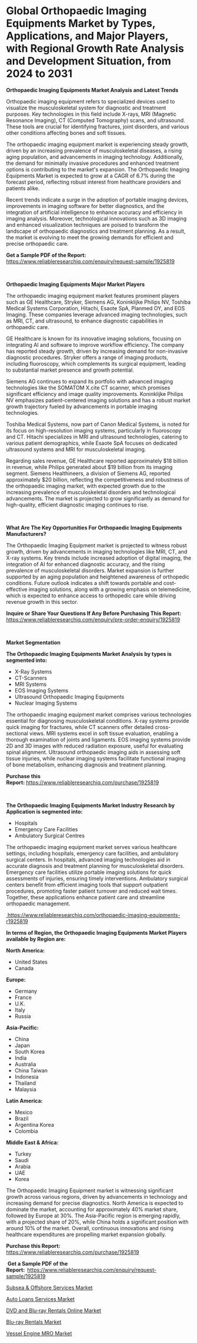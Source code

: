 <p><h1>Global Orthopaedic Imaging Equipments Market by Types, Applications, and Major Players, with Regional Growth Rate Analysis and Development Situation, from 2024 to 2031</h1></p><p><strong>Orthopaedic Imaging Equipments Market Analysis and Latest Trends</strong></p>
<p><p>Orthopaedic imaging equipment refers to specialized devices used to visualize the musculoskeletal system for diagnostic and treatment purposes. Key technologies in this field include X-rays, MRI (Magnetic Resonance Imaging), CT (Computed Tomography) scans, and ultrasound. These tools are crucial for identifying fractures, joint disorders, and various other conditions affecting bones and soft tissues.</p><p>The orthopaedic imaging equipment market is experiencing steady growth, driven by an increasing prevalence of musculoskeletal diseases, a rising aging population, and advancements in imaging technology. Additionally, the demand for minimally invasive procedures and enhanced treatment options is contributing to the market's expansion. The Orthopaedic Imaging Equipments Market is expected to grow at a CAGR of 6.7% during the forecast period, reflecting robust interest from healthcare providers and patients alike.</p><p>Recent trends indicate a surge in the adoption of portable imaging devices, improvements in imaging software for better diagnostics, and the integration of artificial intelligence to enhance accuracy and efficiency in imaging analysis. Moreover, technological innovations such as 3D imaging and enhanced visualization techniques are poised to transform the landscape of orthopaedic diagnostics and treatment planning. As a result, the market is evolving to meet the growing demands for efficient and precise orthopaedic care.</p></p>
<p><strong>Get a Sample PDF of the Report:&nbsp;</strong> <a href="https://www.reliableresearchiq.com/enquiry/request-sample/1925819?utm_campaign=1539&utm_medium=2&utm_source=Github&utm_content=ia&utm_term=24102024&utm_id=orthopaedic-imaging-equipments">https://www.reliableresearchiq.com/enquiry/request-sample/1925819</a></p>
<p>&nbsp;</p>
<p><strong>Orthopaedic Imaging Equipments Major Market Players</strong></p>
<p><p>The orthopaedic imaging equipment market features prominent players such as GE Healthcare, Stryker, Siemens AG, Koninklijke Philips NV, Toshiba Medical Systems Corporation, Hitachi, Esaote SpA, Planmed OY, and EOS Imaging. These companies leverage advanced imaging technologies, such as MRI, CT, and ultrasound, to enhance diagnostic capabilities in orthopaedic care.</p><p>GE Healthcare is known for its innovative imaging solutions, focusing on integrating AI and software to improve workflow efficiency. The company has reported steady growth, driven by increasing demand for non-invasive diagnostic procedures. Stryker offers a range of imaging products, including fluoroscopy, which complements its surgical equipment, leading to substantial market presence and growth potential.</p><p>Siemens AG continues to expand its portfolio with advanced imaging technologies like the SOMATOM X.cite CT scanner, which promises significant efficiency and image quality improvements. Koninklijke Philips NV emphasizes patient-centered imaging solutions and has a robust market growth trajectory fueled by advancements in portable imaging technologies.</p><p>Toshiba Medical Systems, now part of Canon Medical Systems, is noted for its focus on high-resolution imaging systems, particularly in fluoroscopy and CT. Hitachi specializes in MRI and ultrasound technologies, catering to various patient demographics, while Esaote SpA focuses on dedicated ultrasound systems and MRI for musculoskeletal imaging.</p><p>Regarding sales revenue, GE Healthcare reported approximately $18 billion in revenue, while Philips generated about $19 billion from its imaging segment. Siemens Healthineers, a division of Siemens AG, reported approximately $20 billion, reflecting the competitiveness and robustness of the orthopaedic imaging market, with expected growth due to the increasing prevalence of musculoskeletal disorders and technological advancements. The market is projected to grow significantly as demand for high-quality, efficient diagnostic imaging continues to rise.</p></p>
<p>&nbsp;</p>
<p><strong>What Are The Key Opportunities For Orthopaedic Imaging Equipments Manufacturers?</strong></p>
<p><p>The Orthopaedic Imaging Equipment market is projected to witness robust growth, driven by advancements in imaging technologies like MRI, CT, and X-ray systems. Key trends include increased adoption of digital imaging, the integration of AI for enhanced diagnostic accuracy, and the rising prevalence of musculoskeletal disorders. Market expansion is further supported by an aging population and heightened awareness of orthopedic conditions. Future outlook indicates a shift towards portable and cost-effective imaging solutions, along with a growing emphasis on telemedicine, which is expected to enhance access to orthopedic care while driving revenue growth in this sector.</p></p>
<p><strong>Inquire or Share Your Questions If Any Before Purchasing This Report:</strong> <a href="https://www.reliableresearchiq.com/enquiry/pre-order-enquiry/1925819?utm_campaign=1539&utm_medium=2&utm_source=Github&utm_content=ia&utm_term=24102024&utm_id=orthopaedic-imaging-equipments">https://www.reliableresearchiq.com/enquiry/pre-order-enquiry/1925819</a></p>
<p>&nbsp;</p>
<p><strong>Market Segmentation</strong></p>
<p><strong>The Orthopaedic Imaging Equipments Market Analysis by types is segmented into:</strong></p>
<p><ul><li>X-Ray Systems</li><li>CT-Scanners</li><li>MRI Systems</li><li>EOS Imaging Systems</li><li>Ultrasound Orthopaedic Imaging Equipments</li><li>Nuclear Imaging Systems</li></ul></p>
<p><p>The orthopaedic imaging equipment market comprises various technologies essential for diagnosing musculoskeletal conditions. X-ray systems provide quick imaging for fractures, while CT scanners offer detailed cross-sectional views. MRI systems excel in soft tissue evaluation, enabling a thorough examination of joints and ligaments. EOS imaging systems provide 2D and 3D images with reduced radiation exposure, useful for evaluating spinal alignment. Ultrasound orthopaedic imaging aids in assessing soft tissue injuries, while nuclear imaging systems facilitate functional imaging of bone metabolism, enhancing diagnosis and treatment planning.</p></p>
<p><strong>Purchase this Report:&nbsp;</strong><a href="https://www.reliableresearchiq.com/purchase/1925819?utm_campaign=1539&utm_medium=2&utm_source=Github&utm_content=ia&utm_term=24102024&utm_id=orthopaedic-imaging-equipments">https://www.reliableresearchiq.com/purchase/1925819</a></p>
<p>&nbsp;</p>
<p><strong>The Orthopaedic Imaging Equipments Market Industry Research by Application is segmented into:</strong></p>
<p><ul><li>Hospitals</li><li>Emergency Care Facilities</li><li>Ambulatory Surgical Centres</li></ul></p>
<p><p>The orthopaedic imaging equipment market serves various healthcare settings, including hospitals, emergency care facilities, and ambulatory surgical centers. In hospitals, advanced imaging technologies aid in accurate diagnosis and treatment planning for musculoskeletal disorders. Emergency care facilities utilize portable imaging solutions for quick assessments of injuries, ensuring timely interventions. Ambulatory surgical centers benefit from efficient imaging tools that support outpatient procedures, promoting faster patient turnover and reduced wait times. Together, these applications enhance patient care and streamline orthopaedic management.</p></p>
<p><a href="https://www.reliableresearchiq.com/orthopaedic-imaging-equipments-r1925819?utm_campaign=1539&utm_medium=2&utm_source=Github&utm_content=ia&utm_term=24102024&utm_id=orthopaedic-imaging-equipments">&nbsp;https://www.reliableresearchiq.com/orthopaedic-imaging-equipments-r1925819</a></p>
<p><strong>In terms of Region, the Orthopaedic Imaging Equipments Market Players available by Region are:</strong></p>
<p>
    <p> <strong> North America: </strong>
        <ul>
            <li>United States</li>
            <li>Canada</li>
        </ul>
        </p> 
    <p> <strong> Europe: </strong>
        <ul>
            <li>Germany</li>
            <li>France</li>
            <li>U.K.</li>
            <li>Italy</li>
            <li>Russia</li>
        </ul>
        </p> 
    <p> <strong> Asia-Pacific: </strong>
        <ul>
            <li>China</li>
            <li>Japan</li>
            <li>South Korea</li>
            <li>India</li>
            <li>Australia</li>
            <li>China Taiwan</li>
            <li>Indonesia</li>
            <li>Thailand</li>
            <li>Malaysia</li>
        </ul>
        </p> 
    <p> <strong> Latin America: </strong>
        <ul>
            <li>Mexico</li>
            <li>Brazil</li>
            <li>Argentina Korea</li>
            <li>Colombia</li>
        </ul>
        </p> 
    <p> <strong> Middle East & Africa: </strong>
        <ul>
            <li>Turkey</li>
            <li>Saudi</li>
            <li>Arabia</li>
            <li>UAE</li>
            <li>Korea</li>
        </ul>
    </p>
    </p>
<p><p>The Orthopaedic Imaging Equipment market is witnessing significant growth across various regions, driven by advancements in technology and increasing demand for precise diagnostics. North America is expected to dominate the market, accounting for approximately 40% market share, followed by Europe at 30%. The Asia-Pacific region is emerging rapidly, with a projected share of 20%, while China holds a significant position with around 10% of the market. Overall, continuous innovations and rising healthcare expenditures are propelling market expansion globally.</p></p>
<p><strong>Purchase this Report: </strong><a href="https://www.reliableresearchiq.com/purchase/1925819?utm_campaign=1539&utm_medium=2&utm_source=Github&utm_content=ia&utm_term=24102024&utm_id=orthopaedic-imaging-equipments">https://www.reliableresearchiq.com/purchase/1925819</a></p>
<p>&nbsp;<strong>Get a Sample PDF of the Report:&nbsp;&nbsp;</strong><a href="https://www.reliableresearchiq.com/enquiry/request-sample/1925819?utm_campaign=1539&utm_medium=2&utm_source=Github&utm_content=ia&utm_term=24102024&utm_id=orthopaedic-imaging-equipments">https://www.reliableresearchiq.com/enquiry/request-sample/1925819</a></p>
<p><strong></strong></p>
<p><p><a href="https://www.linkedin.com/pulse/subsea-offshore-services-market-size-segmentation-trends-growth-6leef?utm_campaign=1539&utm_medium=2&utm_source=Github&utm_content=ia&utm_term=24102024&utm_id=orthopaedic-imaging-equipments">Subsea & Offshore Services Market</a></p><p><a href="https://www.linkedin.com/pulse/auto-loans-services-market-shifts-strategic-analysis-2024-2031-ydmyf?utm_campaign=1539&utm_medium=2&utm_source=Github&utm_content=ia&utm_term=24102024&utm_id=orthopaedic-imaging-equipments">Auto Loans Services Market</a></p><p><a href="https://www.linkedin.com/pulse/dvd-blu-ray-rentals-online-market-size-status-forecast-2024-2031-fw5xf?utm_campaign=1539&utm_medium=2&utm_source=Github&utm_content=ia&utm_term=24102024&utm_id=orthopaedic-imaging-equipments">DVD and Blu-ray Rentals Online Market</a></p><p><a href="https://www.linkedin.com/pulse/blu-ray-rentals-landscape-product-spectrum-market-trajectories-upqkf?utm_campaign=1539&utm_medium=2&utm_source=Github&utm_content=ia&utm_term=24102024&utm_id=orthopaedic-imaging-equipments">Blu-ray Rentals Market</a></p><p><a href="https://www.linkedin.com/pulse/vessel-engine-mro-market-segmentation-applications-types-growth-u1auf?utm_campaign=1539&utm_medium=2&utm_source=Github&utm_content=ia&utm_term=24102024&utm_id=orthopaedic-imaging-equipments">Vessel Engine MRO Market</a></p></p>